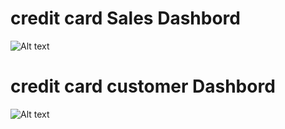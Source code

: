 # credit card Sales Dashbord
![Alt text](URL_of_the_image)

# credit card customer Dashbord
![Alt text](URL_of_the_image)
